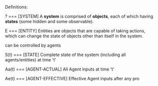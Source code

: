 Definitions:

? === [SYSTEM] A **system** is comprised of **objects**, each of which having **states** (some hidden and some observable).

E === [ENTITY] Entities are objects that are capable of taking actions, which can change the state of objects other than itself in the system.

can be controlled by agents

S(t) === [STATE] Complete state of the system (including all agents/entities) at time 't'

Aa(t) === [AGENT-ACTUAL] All Agent inputs at time 't'

Ae(t) === [AGENT-EFFECTIVE] Effective Agent inputs after any pro
